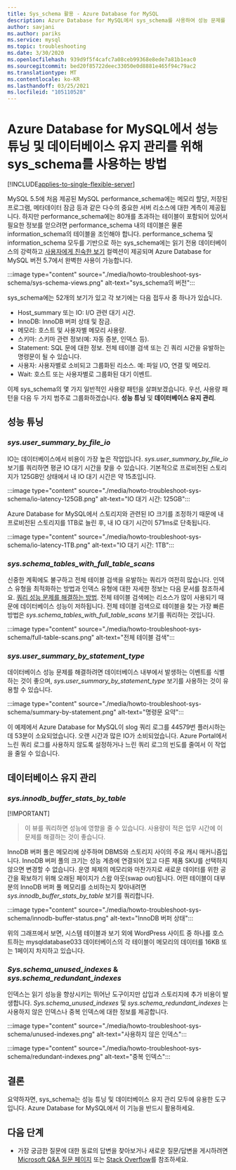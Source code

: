 ```yaml
---
title: Sys_schema 활용 - Azure Database for MySQL
description: Azure Database for MySQL에서 sys_schema를 사용하여 성능 문제를 찾고 데이터베이스를 유지 관리하는 방법을 설명합니다.
author: savjani
ms.author: pariks
ms.service: mysql
ms.topic: troubleshooting
ms.date: 3/30/2020
ms.openlocfilehash: 939d9f5f4cafc7a08ceb99368e8ede7a81b1eac0
ms.sourcegitcommit: bed20f85722deec33050e0d8881e465f94c79ac2
ms.translationtype: MT
ms.contentlocale: ko-KR
ms.lasthandoff: 03/25/2021
ms.locfileid: "105110528"
---
```

# <a name="how-to-use-sys_schema-for-performance-tuning-and-database-maintenance-in-azure-database-for-mysql"></a>Azure Database for MySQL에서 성능 튜닝 및 데이터베이스 유지 관리를 위해 sys_schema를 사용하는 방법
[!INCLUDE[applies-to-single-flexible-server](includes/applies-to-single-flexible-server.md)]

MySQL 5.5에 처음 제공된 MySQL performance_schema에는 메모리 할당, 저장된 프로그램, 메타데이터 잠금 등과 같은 다수의 중요한 서버 리소스에 대한 계측이 제공됩니다. 하지만 performance_schema에는 80개를 초과하는 테이블이 포함되어 있어서 필요한 정보를 얻으려면 performance_schema 내의 테이블은 물론 information_schema의 테이블을 조인해야 합니다. performance_schema 및 information_schema 모두를 기반으로 하는 sys_schema에는 읽기 전용 데이터베이스의 강력하고 [사용자에게 친숙한 보기](https://dev.mysql.com/doc/refman/5.7/en/sys-schema-views.html) 컬렉션이 제공되며 Azure Database for MySQL 버전 5.7에서 완벽한 사용이 가능합니다.

:::image type="content" source="./media/howto-troubleshoot-sys-schema/sys-schema-views.png" alt-text="sys_schema의 버전":::

sys_schema에는 52개의 보기가 있고 각 보기에는 다음 접두사 중 하나가 있습니다.

- Host_summary 또는 IO: I/O 관련 대기 시간.
- InnoDB: InnoDB 버퍼 상태 및 잠금.
- 메모리: 호스트 및 사용자별 메모리 사용량.
- 스키마: 스키마 관련 정보(예: 자동 증분, 인덱스 등).
- Statement: SQL 문에 대한 정보. 전체 테이블 검색 또는 긴 쿼리 시간을 유발하는 명령문이 될 수 있습니다.
- 사용자: 사용자별로 소비되고 그룹화된 리소스. 예: 파일 I/O, 연결 및 메모리.
- Wait: 호스트 또는 사용자별로 그룹화된 대기 이벤트.

이제 sys_schema의 몇 가지 일반적인 사용량 패턴을 살펴보겠습니다. 우선, 사용량 패턴을 다음 두 가지 범주로 그룹화하겠습니다. **성능 튜닝** 및 **데이터베이스 유지 관리**.

## <a name="performance-tuning"></a>성능 튜닝

### <a name="sysuser_summary_by_file_io"></a>*sys.user_summary_by_file_io*

IO는 데이터베이스에서 비용이 가장 높은 작업입니다. *sys.user_summary_by_file_io* 보기를 쿼리하면 평균 IO 대기 시간을 찾을 수 있습니다. 기본적으로 프로비전된 스토리지가 125GB인 상태에서 내 IO 대기 시간은 약 15초입니다.

:::image type="content" source="./media/howto-troubleshoot-sys-schema/io-latency-125GB.png" alt-text="IO 대기 시간: 125GB":::

Azure Database for MySQL에서 스토리지와 관련된 IO 크기를 조정하기 때문에 내 프로비전된 스토리지를 1TB로 늘린 후, 내 IO 대기 시간이 571ms로 단축됩니다.

:::image type="content" source="./media/howto-troubleshoot-sys-schema/io-latency-1TB.png" alt-text="IO 대기 시간: 1TB":::

### <a name="sysschema_tables_with_full_table_scans"></a>*sys.schema_tables_with_full_table_scans*

신중한 계획에도 불구하고 전체 테이블 검색을 유발하는 쿼리가 여전히 많습니다. 인덱스 유형을 최적화하는 방법과 인덱스 유형에 대한 자세한 정보는 다음 문서를 참조하세요. [쿼리 성능 문제를 해결하는 방법](./howto-troubleshoot-query-performance.md). 전체 테이블 검색에는 리소스가 많이 사용되기 때문에 데이터베이스 성능이 저하됩니다. 전체 테이블 검색으로 테이블을 찾는 가장 빠른 방법은 *sys.schema_tables_with_full_table_scans* 보기를 쿼리하는 것입니다.

:::image type="content" source="./media/howto-troubleshoot-sys-schema/full-table-scans.png" alt-text="전체 테이블 검색":::

### <a name="sysuser_summary_by_statement_type"></a>*sys.user_summary_by_statement_type*

데이터베이스 성능 문제를 해결하려면 데이터베이스 내부에서 발생하는 이벤트를 식별하는 것이 좋으며, *sys.user_summary_by_statement_type* 보기를 사용하는 것이 유용할 수 있습니다.

:::image type="content" source="./media/howto-troubleshoot-sys-schema/summary-by-statement.png" alt-text="명령문 요약":::

이 예제에서 Azure Database for MySQL이 slog 쿼리 로그를 44579번 플러시하는 데 53분이 소요되었습니다. 오랜 시간과 많은 IO가 소비되었습니다. Azure Portal에서 느린 쿼리 로그를 사용하지 않도록 설정하거나 느린 쿼리 로그의 빈도를 줄여서 이 작업을 줄일 수 있습니다.

## <a name="database-maintenance"></a>데이터베이스 유지 관리

### <a name="sysinnodb_buffer_stats_by_table"></a>*sys.innodb_buffer_stats_by_table*

[!IMPORTANT]
> 이 뷰를 쿼리하면 성능에 영향을 줄 수 있습니다. 사용량이 적은 업무 시간에 이 문제를 해결하는 것이 좋습니다.

InnoDB 버퍼 풀은 메모리에 상주하며 DBMS와 스토리지 사이의 주요 캐시 매커니즘입니다. InnoDB 버퍼 풀의 크기는 성능 계층에 연결되어 있고 다른 제품 SKU를 선택하지 않으면 변경할 수 없습니다. 운영 체제의 메모리와 마찬가지로 새로운 데이터를 위한 공간을 확보하기 위해 오래된 페이지가 스왑 아웃(swap out)됩니다. 어떤 테이블이 대부분의 InnoDB 버퍼 풀 메모리를 소비하는지 찾아내려면 *sys.innodb_buffer_stats_by_table* 보기를 쿼리합니다.

:::image type="content" source="./media/howto-troubleshoot-sys-schema/innodb-buffer-status.png" alt-text="InnoDB 버퍼 상태":::

위의 그래프에서 보면, 시스템 테이블과 보기 외에 WordPress 사이트 중 하나를 호스트하는 mysqldatabase033 데이터베이스의 각 테이블이 메모리의 데이터를 16KB 또는 1페이지 차지하고 있습니다.

### <a name="sysschema_unused_indexes--sysschema_redundant_indexes"></a>*Sys.schema_unused_indexes* & *sys.schema_redundant_indexes*

인덱스는 읽기 성능을 향상시키는 뛰어난 도구이지만 삽입과 스토리지에 추가 비용이 발생합니다. *Sys.schema_unused_indexes* 및 *sys.schema_redundant_indexes* 는 사용하지 않은 인덱스나 중복 인덱스에 대한 정보를 제공합니다.

:::image type="content" source="./media/howto-troubleshoot-sys-schema/unused-indexes.png" alt-text="사용하지 않은 인덱스":::

:::image type="content" source="./media/howto-troubleshoot-sys-schema/redundant-indexes.png" alt-text="중복 인덱스":::

## <a name="conclusion"></a>결론

요약하자면, sys_schema는 성능 튜닝 및 데이터베이스 유지 관리 모두에 유용한 도구입니다. Azure Database for MySQL에서 이 기능을 반드시 활용하세요. 

## <a name="next-steps"></a>다음 단계
- 가장 궁금한 질문에 대한 동료의 답변을 찾아보거나 새로운 질문/답변을 게시하려면 [Microsoft Q&A 질문 페이지](/answers/topics/azure-database-mysql.html) 또는 [Stack Overflow](https://stackoverflow.com/questions/tagged/azure-database-mysql)를 참조하세요.
